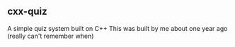 ## cxx-quiz
A simple quiz system built on C++
This was built by me about one year ago (really can't remember when)
